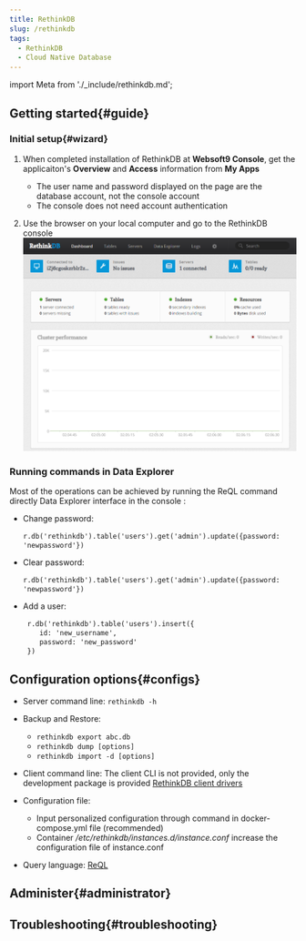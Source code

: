 ```yaml
---
title: RethinkDB
slug: /rethinkdb
tags:
  - RethinkDB
  - Cloud Native Database
---
```


import Meta from './_include/rethinkdb.md';

<Meta name="meta" />

## Getting started{#guide}

### Initial setup{#wizard}

1. When completed installation of RethinkDB at **Websoft9 Console**, get the applicaiton's **Overview** and **Access** information from **My Apps**  

   - The user name and password displayed on the page are the database account, not the console account
   - The console does not need account authentication

2. Use the browser on your local computer and go to the RethinkDB console
   ![](./assets/rethinkdb-gui-websoft9.png)

### Running commands in Data Explorer 

Most of the operations can be achieved by running the ReQL command directly Data Explorer interface in the console :

- Change password:
  ```
  r.db('rethinkdb').table('users').get('admin').update({password: 'newpassword'})
  ```
- Clear password:
  ```
  r.db('rethinkdb').table('users').get('admin').update({password: 'newpassword'})
  ```
- Add a user:
  ```
   r.db('rethinkdb').table('users').insert({
      id: 'new_username',
      password: 'new_password'
   })
  ```

## Configuration options{#configs}

- Server command line: `rethinkdb -h`

- Backup and Restore:
  - `rethinkdb export abc.db`
  - `rethinkdb dump [options]`
  - `rethinkdb import -d [options]`

- Client command line: The client CLI is not provided, only the development package is provided [RethinkDB client drivers](https://rethinkdb.com/docs/install-drivers/)  
- Configuration file:
  - Input personalized configuration through command in docker-compose.yml file (recommended)
  - Container */etc/rethinkdb/instances.d/instance.conf* increase the configuration file of instance.conf

- Query language: [ReQL](https://rethinkdb.com/docs/introduction-to-reql/) 

## Administer{#administrator}

## Troubleshooting{#troubleshooting}

